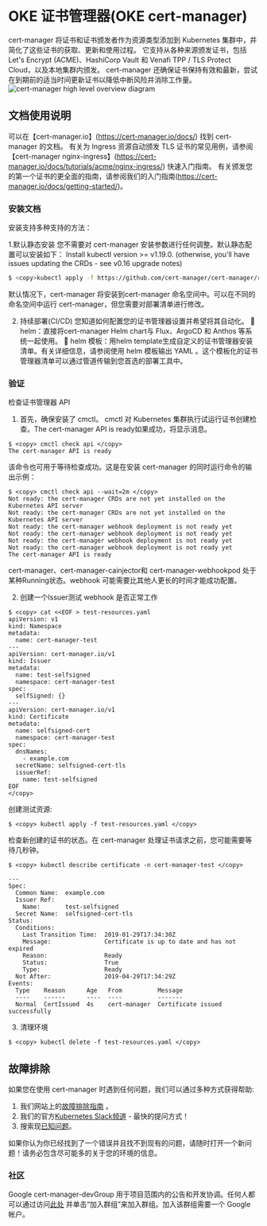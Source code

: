 # OKE 证书管理器(OKE cert-manager)
cert-manager 将证书和证书颁发者作为资源类型添加到 Kubernetes 集群中，并简化了这些证书的获取、更新和使用过程。
它支持从各种来源颁发证书，包括 Let's Encrypt (ACME)、HashiCorp Vault 和 Venafi TPP / TLS Protect Cloud，以及本地集群内颁发。
cert-manager 还确保证书保持有效和最新，尝试在到期前的适当时间更新证书以降低中断风险并消除工作量。
![cert-manager high level overview diagram](https://cert-manager.io/images/high-level-overview.svg)

## 文档使用说明

可以在【cert-manager.io】(https://cert-manager.io/docs/) 找到 cert-manager 的文档。
有关为 Ingress 资源自动颁发 TLS 证书的常见用例，请参阅【cert-manager nginx-ingress】(https://cert-manager.io/docs/tutorials/acme/nginx-ingress/) 快速入门指南。
有关颁发您的第一个证书的更全面的指南，请参阅我们的入门指南(https://cert-manager.io/docs/getting-started/)。

### 安装文档

安装支持多种支持的方法：

1.默认静态安装
您不需要对 cert-manager 安装参数进行任何调整。默认静态配置可以安装如下：
Install kubectl version >= v1.19.0. (otherwise, you'll have issues updating the CRDs - see v0.16 upgrade notes)

```bash
$ <copy>kubectl apply -f https://github.com/cert-manager/cert-manager/releases/download/v1.11.0/cert-manager.yaml </copy>
```
默认情况下，cert-manager 将安装到cert-manager 命名空间中。可以在不同的命名空间中运行 cert-manager，但您需要对部署清单进行修改。

2. 持续部署(CI/CD)
您知道如何配置您的证书管理器设置并希望将其自动化。
📖 helm：直接将cert-manager Helm chart与 Flux、ArgoCD 和 Anthos 等系统一起使用。
📖 helm 模板：用helm template生成自定义的证书管理器安装清单。有关详细信息，请参阅使用 helm 模板输出 YAML 。这个模板化的证书管理器清单可以通过管道传输到您首选的部署工具中。

### 验证
检查证书管理器 API
1. 首先，确保安装了 cmctl。
cmctl 对 Kubernetes 集群执行试运行证书创建检查。The cert-manager API is ready如果成功，将显示消息。
```
$ <copy> cmctl check api </copy>
The cert-manager API is ready
```

该命令也可用于等待检查成功。这是在安装 cert-manager 的同时运行命令的输出示例：
```
$ <copy> cmctl check api --wait=2m </copy>
Not ready: the cert-manager CRDs are not yet installed on the Kubernetes API server
Not ready: the cert-manager CRDs are not yet installed on the Kubernetes API server
Not ready: the cert-manager webhook deployment is not ready yet
Not ready: the cert-manager webhook deployment is not ready yet
Not ready: the cert-manager webhook deployment is not ready yet
Not ready: the cert-manager webhook deployment is not ready yet
The cert-manager API is ready
```
cert-manager、cert-manager-cainjector和 cert-manager-webhookpod 处于某种Running状态。webhook 可能需要比其他人更长的时间才能成功配置。

2. 创建一个Issuer测试 webhook 是否正常工作

```
$ <copy> cat <<EOF > test-resources.yaml
apiVersion: v1
kind: Namespace
metadata:
  name: cert-manager-test
---
apiVersion: cert-manager.io/v1
kind: Issuer
metadata:
  name: test-selfsigned
  namespace: cert-manager-test
spec:
  selfSigned: {}
---
apiVersion: cert-manager.io/v1
kind: Certificate
metadata:
  name: selfsigned-cert
  namespace: cert-manager-test
spec:
  dnsNames:
    - example.com
  secretName: selfsigned-cert-tls
  issuerRef:
    name: test-selfsigned
EOF
</copy>
```

创建测试资源:

```
$ <copy> kubectl apply -f test-resources.yaml </copy>
```

检查新创建的证书的状态。在 cert-manager 处理证书请求之前，您可能需要等待几秒钟。

```
$ <copy> kubectl describe certificate -n cert-manager-test </copy>

---
Spec:
  Common Name:  example.com
  Issuer Ref:
    Name:       test-selfsigned
  Secret Name:  selfsigned-cert-tls
Status:
  Conditions:
    Last Transition Time:  2019-01-29T17:34:30Z
    Message:               Certificate is up to date and has not expired
    Reason:                Ready
    Status:                True
    Type:                  Ready
  Not After:               2019-04-29T17:34:29Z
Events:
  Type    Reason      Age   From          Message
  ----    ------      ----  ----          -------
  Normal  CertIssued  4s    cert-manager  Certificate issued successfully
```

3. 清理环境

```
$ <copy> kubectl delete -f test-resources.yaml </copy>
```

## 故障排除
如果您在使用 cert-manager 时遇到任何问题，我们可以通过多种方式获得帮助:

1. 我们网站上的[故障排除指南](https://cert-manager.io/docs/faq/troubleshooting/) 。
2. 我们的官方[Kubernetes Slack频道](https://cert-manager.io/docs/contributing/#slack) - 最快的提问方式！
3. 搜索现[已知问题](https://github.com/cert-manager/cert-manager/issues)。

如果你认为你已经找到了一个错误并且找不到现有的问题，请随时打开一个新问题！请务必包含尽可能多的关于您的环境的信息。

### 社区
Google cert-manager-devGroup 用于项目范围内的公告和开发协调。任何人都可以通过访问[此处](https://groups.google.com/forum/#!forum/cert-manager-dev) 并单击“加入群组”来加入群组。加入该群组需要一个 Google 帐户。
